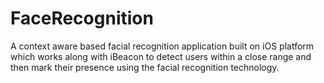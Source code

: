 FaceRecognition
===============
A context aware based facial recognition application built on iOS platform which works along with iBeacon to detect users within a close range and then mark their presence using the facial recognition technology.
